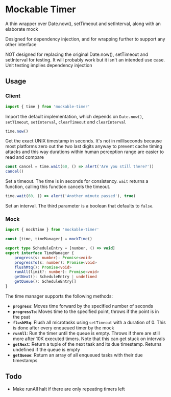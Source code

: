 # Mockable Timer

A thin wrapper over Date.now(), setTimeout and setInterval, along with an
elaborate mock

Designed for dependency injection, and for wrapping further to support
any other interface

NOT designed for replacing the original Date.now(), setTimeout and
setInterval for testing. It will probably work but it isn't an intended
use case. Unit testing implies dependency injection

## Usage

### Client

```ts
import { time } from 'mockable-timer'
```

Import the default implementation, which depends on `Date.now()`,
`setTimeout`, `setInterval`, `clearTimeout` and `clearInterval`

```ts
time.now()
```

Get the exact UNIX timestamp in seconds. It's not in milliseconds because
most platforms zero out the two last digits anyway to prevent cache
timing attacks and this way durations within human perception range are
easier to read and compare

```ts
const cancel = time.wait(60, () => alert('Are you still there?'))
cancel()
```

Set a timeout. The time is in seconds for consistency. `wait` returns a
function, calling this function cancels the timeout.

```ts
time.wait(60, () => alert('Another minute passed'), true)
```

Set an interval. The third parameter is a boolean that defaults to
`false`.

### Mock

```ts
import { mockTime } from 'mockable-timer'

const [time, timeManager] = mockTime()

export type ScheduleEntry = [number, () => void]
export interface TimeManager {
    progress(s: number): Promise<void>
    progressTo(s: number): Promise<void>
    flushMtq(): Promise<void>
    runAll(limit?: number): Promise<void>
    getNext(): ScheduleEntry | undefined
    getQueue(): ScheduleEntry[]
}
```

The time manager supports the following methods:

- **`progress`**: Moves time forward by the specified number of seconds
- **`progressTo`**: Moves time to the specified point, throws if the
	point is in the psat
- **`flushMtq`**: Flush all microtasks using `setTimeout` with a duration
	of 0. This is done after every enqueued timer by the mock
- **`runAll`**: Run the timer until the queue is empty. Throws if there
	are still more after 10K executed timers. Note that this can get
	stuck on intervals
- **`getNext`**: Return a tuple of the next task and its due timestamp.
	Returns undefined if the queue is empty
- **`getQueue`**: Return an array of all enqueued tasks with their due
	timestamps

## Todo

- Make runAll halt if there are only repeating timers left